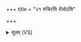 +++
title = "२१ रुचिरसि रोचोऽसि"

+++
<details><summary>मूलम् (VS)</summary>

रुचि॑रसि रो॒चोऽसि॑। स यथा॒ त्वं रुच्या॑ रो॒चोऽस्ये॒वाहं प॒शुभि॑श्च ब्राह्मणवर्च॒सेन॑ चरुचिषीय ॥
</details>